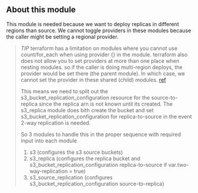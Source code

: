 ## About this module
This module is needed because we want to deploy replicas in different regions than source.
We cannot toggle providers in these modules because the caller might be setting a regional provider.

> *TIP* terraform has a limitation on modules where you cannot use count/for_each when using provider {} in the module.
> terraform also does not allow you to set providers at more than one place when nesting modules.
> so if the caller is doing multi-region deploys, the provider would be set there (the parent module).
> In which case, we cannot set the provider in these shared (child) modules.
> [ref](https://github.com/hashicorp/terraform/issues/24476)
>
> This means we need to split out the s3_bucket_replication_configuration resource for the source-to-replica since
> the replica arn is not known until its created.
> The s3_replica module does bith create the bucket and set s3_bucket_replication_configuration for replica-to-source
> in the event 2-way replication is needed.
>
> So 3 modules to handle this in the proper sequence with required input into each module
> 1. s3 (configures the s3 source buckets)
> 1. s3_replica (configures the replica bucket and s3_bucket_replication_configuration replica-to-source if var.two-way-replication = true)
> 1. s3_source_replication (configures s3_bucket_replication_configuration source-to-replica)
